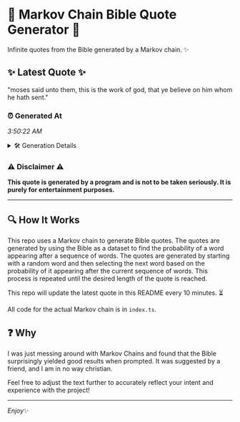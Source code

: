 # 📖 Markov Chain Bible Quote Generator 📖

Infinite quotes from the Bible generated by a Markov chain. ✨

## ✨ Latest Quote ✨
"moses said unto them, this is the work of god, that ye believe on him whom he hath sent."

### ⏰ Generated At
*3:50:22 AM*

<details>
    <summary>🛠️ Generation Details</summary>
    <p>
        <strong>🌱 Seed:</strong> moses<br>
        <strong>🔄 Iterations:</strong> 18<br>
        <strong>📜 Context History:</strong><br>[ moses ]: said<br>[ moses, said ]: unto<br>[ moses, said, unto ]: them,<br>[ moses, said, unto, them, ]: this<br>[ moses, said, unto, them,, this ]: is<br>[ moses, said, unto, them,, this, is ]: the<br>[ said, unto, them,, this, is, the ]: work<br>[ unto, them,, this, is, the, work ]: of<br>[ them,, this, is, the, work, of ]: god,<br>[ this, is, the, work, of, god, ]: that<br>[ is, the, work, of, god,, that ]: ye<br>[ the, work, of, god,, that, ye ]: believe<br>[ work, of, god,, that, ye, believe ]: on<br>[ of, god,, that, ye, believe, on ]: him<br>[ god,, that, ye, believe, on, him ]: whom<br>[ that, ye, believe, on, him, whom ]: he<br>[ ye, believe, on, him, whom, he ]: hath<br>[ believe, on, him, whom, he, hath ]: sent.<br>
    </p>
</details>

### ⚠️ Disclaimer ⚠️
**This quote is generated by a program and is not to be taken seriously. It is purely for entertainment purposes.**

---

## 🔍 How It Works

This repo uses a Markov chain to generate Bible quotes. The quotes are generated by using the Bible as a dataset to find the probability of a word appearing after a sequence of words. The quotes are generated by starting with a random word and then selecting the next word based on the probability of it appearing after the current sequence of words. This process is repeated until the desired length of the quote is reached.

This repo will update the latest quote in this README every 10 minutes. ⏳

All code for the actual Markov chain is in `index.ts`.

## ❓ Why

I was just messing around with Markov Chains and found that the Bible surprisingly yielded good results when prompted. 
It was suggested by a friend, and I am in no way christian.

Feel free to adjust the text further to accurately reflect your intent and experience with the project!

---

*Enjoy*✨
